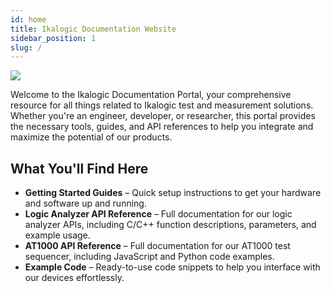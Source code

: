 ```yaml
---
id: home
title: Ikalogic Documentation Website
sidebar_position: 1
slug: /
---
```


![](/img/intro_image2.jpg)

Welcome to the Ikalogic Documentation Portal, your comprehensive resource for all things related to Ikalogic test and measurement solutions. Whether you're an engineer, developer, or researcher, this portal provides the necessary tools, guides, and API references to help you integrate and maximize the potential of our products.

## What You'll Find Here
- **Getting Started Guides** – Quick setup instructions to get your hardware and software up and running.
- **Logic Analyzer API Reference** – Full documentation for our logic analyzer APIs, including C/C++ function descriptions, parameters, and example usage.
- **AT1000 API Reference** – Full documentation for our AT1000 test sequencer, including JavaScript and Python code examples.
- **Example Code** – Ready-to-use code snippets to help you interface with our devices effortlessly.
